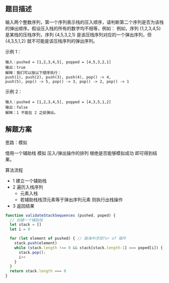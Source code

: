 ## 题目描述
输入两个整数序列，第一个序列表示栈的压入顺序，请判断第二个序列是否为该栈的弹出顺序。假设压入栈的所有的数字均不相等，例如：
例如，序列 {1,2,3,4,5} 是某栈的压栈序列，序列 {4,5,3,2,1} 是该压栈序列对应的一个弹出序列，但 {4,3,5,1,2} 就不可能是该压栈序列的弹出序列。

示例 1：
```
输入：pushed = [1,2,3,4,5], popped = [4,5,3,2,1]
输出：true
解释：我们可以按以下顺序执行：
push(1), push(2), push(3), push(4), pop() -> 4,
push(5), pop() -> 5, pop() -> 3, pop() -> 2, pop() -> 1
```

示例 2：
```
输入：pushed = [1,2,3,4,5], popped = [4,3,5,1,2]
输出：false
解释：1 不能在 2 之前弹出。
```

## 解题方案
思路：模拟

借用一个辅助栈 模拟 压入/弹出操作的排列 根绝是否能够模拟成功 即可得到结果。

算法流程
- 1 建立一个辅助栈
- 2 遍历入栈序列
  - 元素入栈
  - 若辅助栈栈顶元素等于弹出序列元素 则执行出栈操作
- 3 返回结果

```js
function validateStackSequences (pushed, poped) {
  // 创建一个辅助栈
  let stack = []
  let i = 0

  for (let element of pushed) { // 脑海中浮现for of 循环
    stack.push(element) 
    while (stack.length !== 0 && stack[stack.length-1] === poped[i]) {
      stack.pop();
      i++
    }
  }
  return stack.length === 0
}
```


